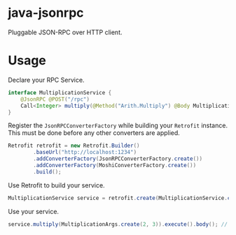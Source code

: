 # java-jsonrpc

Pluggable JSON-RPC over HTTP client.

# Usage

Declare your RPC Service.

```java
interface MultiplicationService {
    @JsonRPC @POST("/rpc")
    Call<Integer> multiply(@Method("Arith.Multiply") @Body MultiplicationArgs args);
}
```

Register the `JsonRPCConverterFactory` while building your `Retrofit` instance.
This must be done before any other converters are applied.

```java
Retrofit retrofit = new Retrofit.Builder()
        .baseUrl("http://localhost:1234")
        .addConverterFactory(JsonRPCConverterFactory.create())
        .addConverterFactory(MoshiConverterFactory.create())
        .build();
```

Use Retrofit to build your service.

```java
MultiplicationService service = retrofit.create(MultiplicationService.class);
```

Use your service.

```java
service.multiply(MultiplicationArgs.create(2, 3)).execute().body(); // -> 6
```
